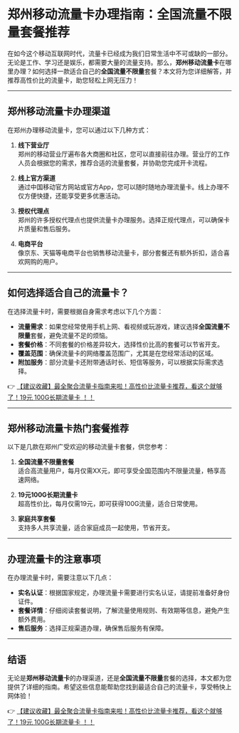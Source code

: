 # 郑州移动流量卡办理指南：全国流量不限量套餐推荐

在如今这个移动互联网时代，流量卡已经成为我们日常生活中不可或缺的一部分。无论是工作、学习还是娱乐，都需要大量的流量支持。那么，**郑州移动流量卡**在哪里办理？如何选择一款适合自己的**全国流量不限量**套餐？本文将为您详细解答，并推荐高性价比的流量卡，助您轻松上网无压力！

---

## 郑州移动流量卡办理渠道

在郑州办理移动流量卡，您可以通过以下几种方式：

1. **线下营业厅**  
   郑州的移动营业厅遍布各大商圈和社区，您可以直接前往办理。营业厅的工作人员会根据您的需求，推荐合适的流量套餐，并协助您完成开卡流程。

2. **线上官方渠道**  
   通过中国移动官方网站或官方App，您可以随时随地办理流量卡。线上办理不仅方便快捷，还能享受更多优惠活动。

3. **授权代理点**  
   郑州的许多授权代理点也提供流量卡办理服务。选择正规代理点，可以确保卡片质量和售后服务。

4. **电商平台**  
   像京东、天猫等电商平台也销售移动流量卡，部分套餐还有额外折扣，适合喜欢网购的用户。

---

## 如何选择适合自己的流量卡？

在选择流量卡时，需要根据自身需求考虑以下几个方面：

- **流量需求**：如果您经常使用手机上网、看视频或玩游戏，建议选择**全国流量不限量**套餐，避免流量不足的烦恼。
- **套餐价格**：不同套餐的价格差异较大，选择性价比高的套餐可以节省开支。
- **覆盖范围**：确保流量卡的网络覆盖范围广，尤其是在您经常活动的区域。
- **附加服务**：部分流量卡还附带通话时长、短信等服务，可以根据实际需求选择。

👉 [【建议收藏】最全聚合流量卡指南来啦！高性价比流量卡推荐，看这个就够了！19元 100G长期流量卡 ！！](https://bit.ly/Liuliangka)

---

## 郑州移动流量卡热门套餐推荐

以下是几款在郑州广受欢迎的移动流量卡套餐，供您参考：

1. **全国流量不限量套餐**  
   适合高流量用户，每月仅需XX元，即可享受全国范围内不限量流量，畅享高速网络。

2. **19元100G长期流量卡**  
   超高性价比，每月仅需19元，即可获得100G流量，适合日常使用。

3. **家庭共享套餐**  
   支持多人共享流量，适合家庭成员一起使用，节省开支。

---

## 办理流量卡的注意事项

在办理流量卡时，需要注意以下几点：

- **实名认证**：根据国家规定，办理流量卡需要进行实名认证，请提前准备好身份证件。
- **套餐详情**：仔细阅读套餐说明，了解流量使用规则、有效期等信息，避免产生额外费用。
- **售后服务**：选择正规渠道办理，确保售后服务有保障。

---

## 结语

无论是**郑州移动流量卡**的办理渠道，还是**全国流量不限量**套餐的选择，本文都为您提供了详细的指南。希望这些信息能帮助您找到最适合自己的流量卡，享受畅快上网体验！

👉 [【建议收藏】最全聚合流量卡指南来啦！高性价比流量卡推荐，看这个就够了！19元 100G长期流量卡 ！！](https://bit.ly/Liuliangka)